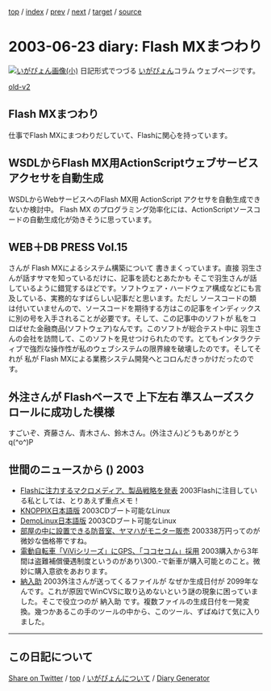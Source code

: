 [top](https://igapyon.github.io/diary/) 
 / [index](https://igapyon.github.io/diary/2003/index.html) 
 / [prev](https://igapyon.github.io/diary/2003/ig030621.html) 
 / [next](https://igapyon.github.io/diary/2003/ig030624.html) 
 / [target](https://igapyon.github.io/diary/2003/ig030623.html) 
 / [source](https://github.com/igapyon/diary/blob/gh-pages/2003/ig030623.html.src.md) 

2003-06-23 diary: Flash MXまつわり
=====================================================================================================
[![いがぴょん画像(小)](https://igapyon.github.io/diary/images/iga200306s.jpg "いがぴょん")](https://igapyon.github.io/diary/memo/memoigapyon.html) 日記形式でつづる [いがぴょん](https://igapyon.github.io/diary/memo/memoigapyon.html)コラム ウェブページです。

[old-v2](ig030623-orig.html)

## Flash MXまつわり

仕事でFlash MXにまつわりだしていて、Flashに関心を持っています。


## WSDLからFlash MX用ActionScriptウェブサービスアクセサを自動生成

WSDLからWebサービスへのFlash MX用 ActionScript アクセサを自動生成できないか検討中。
Flash MX のプログラミング効率化には、ActionScriptソースコードの自動生成化が効きそうに思っています。

## WEB＋DB PRESS Vol.15

さんが Flash MXによるシステム構築について 書きまくっています。直接 羽生さんが話すサマを知っているだけに、記事を読むとあたかも そこで羽生さんが話しているように錯覚するほどです。ソフトウェア・ハードウェア構成などにも言及している、実務的なすばらしい記事だと思います。ただし ソースコードの類は付いていませんので、ソースコードを期待する方はこの記事をインディックスに別の号を入手されることが必要です。そして、この記事中のソフトが 私をコロばせた金融商品(ソフトウェア)なんです。このソフトが総合テスト中に 羽生さんの会社を訪問して、このソフトを見せつけられたのです。とてもインタラクティブで強烈な操作性が私のウェブシステムの限界線を破壊したのです。そしてそれが 私が Flash MXによる業務システム開発へとコロんだきっかけだったのです。

## 外注さんが Flashベースで 上下左右 準スムーズスクロールに成功した模様

すごいぞ、斉藤さん、青木さん、鈴木さん。(外注さん)どうもありがとう q(^o^)P

## 世間のニュースから () 2003

* [Flashに注力するマクロメディア、製品戦略を発表](http://japan.cnet.com/news/media/story/0,2000047715,20055861,00.htm)  2003Flashに注目している私としては、とりあえず重点メモ！
* [KNOPPIX日本語版](http://unit.aist.go.jp/it/knoppix/)  2003CDブート可能なLinux
* [DemoLinux日本語版](http://unit.aist.go.jp/it/demolinux/index.html)  2003CDブート可能なLinux
* [部屋の中に設置できる防音室、ヤマハがモニター販売](http://www.zdnet.co.jp/news/0306/17/njbt_09.html)  200338万円ってのが微妙な価格帯ですね。
* [電動自転車「ViViシリーズ」にGPS、「ココセコム」採用](http://www.zdnet.co.jp/broadband/0306/17/lp20.html)  2003購入から3年間は盗難補償優遇制度というのがあり\300.-で新車が購入可能とのこと。微妙に購入意欲をあおります。
* [納入助](http://www.vector.co.jp/soft/win95/util/se233359.html)  2003外注さんが送ってくるファイルが なぜか生成日付が 2099年なんです。これが原因でWinCVSに取り込めないという謎の現象に困っていました。そこで役立つのが 納入助 です。複数ファイルの生成日付を一発変換。幾つかあるこの手のツールの中から、このツール、ずばぬけて気に入りました。

----------------------------------------------------------------------------------------------------

## この日記について

[Share on Twitter](https://twitter.com/intent/tweet?hashtags=igapyon%2Cdiary%2C%E3%81%84%E3%81%8C%E3%81%B4%E3%82%87%E3%82%93&text=Flash+MX%E3%81%BE%E3%81%A4%E3%82%8F%E3%82%8A&url=https%3A%2F%2Figapyon.github.io%2Fdiary%2F2003%2Fig030623.html) / [top](../index.html/) / [いがぴょんについて](https://igapyon.github.io/diary/memo/memoigapyon.html) / [Diary Generator](https://github.com/igapyon/igapyonv3)
